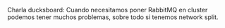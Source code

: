 Charla ducksboard:
Cuando necesitamos poner RabbitMQ en cluster podemos tener muchos problemas, sobre todo si tenemos network split.
